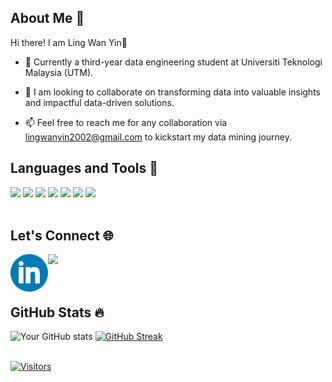<h2> About Me 🌱</h2>
<div>
Hi there! I am Ling Wan Yin👋
  

- 👀 Currently a third-year data engineering student at Universiti Teknologi Malaysia (UTM).
  <br>
- 🙌 I am looking to collaborate on transforming data into valuable insights and impactful data-driven solutions.
  <br>

- 📫 Feel free to reach me for any collaboration via lingwanyin2002@gmail.com to kickstart my data mining journey.
</div>


<h2>Languages and Tools 🚀</h2>

<div>
  
<img src= "https://upload.wikimedia.org/wikipedia/commons/thumb/1/18/ISO_C%2B%2B_Logo.svg/1200px-ISO_C%2B%2B_Logo.svg.png" height = 50>
  
<img src= "https://upload.wikimedia.org/wikipedia/en/thumb/3/30/Java_programming_language_logo.svg/182px-Java_programming_language_logo.svg.png" height = 70>
<img src= "https://upload.wikimedia.org/wikipedia/commons/thumb/2/27/PHP-logo.svg/182px-PHP-logo.svg.png" height = 40>

<img src= "https://upload.wikimedia.org/wikipedia/commons/thumb/6/61/HTML5_logo_and_wordmark.svg/180px-HTML5_logo_and_wordmark.svg.png" height = 60> 

<img src= "https://upload.wikimedia.org/wikipedia/commons/thumb/1/1b/R_logo.svg/182px-R_logo.svg.png" height = 50>  

<img src= "https://upload.wikimedia.org/wikipedia/id/thumb/a/a9/MySQL.png/300px-MySQL.png" height = 50> 

<img src= "https://upload.wikimedia.org/wikipedia/commons/thumb/3/33/Figma-logo.svg/600px-Figma-logo.svg.png" height = 50>  
<br><br>
</div>
<div>
<h2>Let's Connect 🌐</h2>

<a href="https://www.linkedin.com/in/lingwanyin/" target="_blank">
  <img align="left" src="https://raw.githubusercontent.com/WanYin0704/WanYin0704/7b5a68f236485a4170a914a0ece5565d8830c14c/linkedin.png" height="60" />
</a>
<a href="https://www.instagram.com/wanyin02/" target="_blank">
  <img align="left" src="https://upload.wikimedia.org/wikipedia/commons/9/95/Instagram_logo_2022.svg" height="60" />
</a>
</div>

<br>
<br>
<br>

<h2>GitHub Stats 🔥</h2>

![Your GitHub stats](https://github-readme-stats.vercel.app/api?username=WanYin0704&show_icons=true&theme=white )
<a href="https://git.io/streak-stats"><img src="https://streak-stats.demolab.com?user=WanYin0704&theme=transparent&mode=weekly" alt="GitHub Streak" /></a>
<br><br>

[![Visitors](https://api.visitorbadge.io/api/visitors?path=WanYin0704&label=VISITORS%20TODAY&labelColor=%2345b6fe&countColor=%236ac5fe)](https://visitorbadge.io/status?path=WanYin0704)

<!---
WanYin0704/WanYin0704 is a ✨ special ✨ repository because its `README.md` (this file) appears on your GitHub profile.
You can click the Preview link to take a look at your changes.
--->
